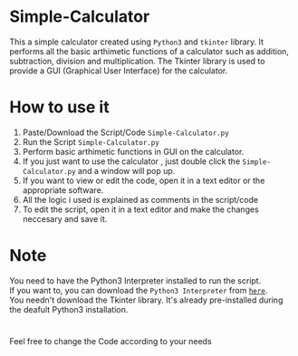 # Simple-Calculator
This a simple calculator created using `Python3` and `tkinter` library. It performs all the basic arthimetic functions of a calculator such as addition, subtraction, division and multiplication.
The Tkinter library is used to provide a GUI (Graphical User Interface) for the calculator. 


# How to use it
1. Paste/Download the Script/Code `Simple-Calculator.py`
2. Run the Script `Simple-Calculator.py`
3. Perform basic arthimetic functions in GUI on the calculator.
4. If you just want to use the calculator , just double click the `Simple-Calculator.py` and a window will pop up.
5. If you want to view or edit the code, open it in a text editor or the appropriate software.
6. All the logic i used is explained as comments in the script/code
7. To edit the script, open it in a text editor and make the changes neccesary and save it.


# Note
You need to have the Python3 Interpreter installed to run the script. <br/>
If you want to, you can download the `Python3 Interpreter` from [`here`](https://www.python.org/downloads/).<br/>
You needn't download the Tkinter library. It's already pre-installed during the deafult Python3 installation.

#
Feel free to change the Code according to your needs
